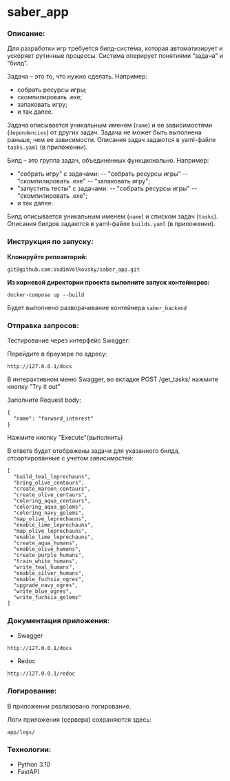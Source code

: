 # saber_app


### Описание:
Для разработки игр требуется билд-система, которая автоматизирует и ускоряет рутинные процессы.
Система оперирует понятиями “задача” и “билд”. 

Задача – это то, что нужно сделать.
Например: 

- собрать ресурсы игры; 
- скомпилировать .exe; 
- запаковать игру;
- и так далее.

Задача описывается уникальным именем (`name`) и ее зависимостями (`dependencies`) от других задач. 
Задача не может быть выполнена раньше, чем ее зависимости. 
Описания задач задаются в yaml-файле `tasks.yaml` (в приложении).

Билд – это группа задач, объединенных функционально. 
Например:
- "собрать игру" с задачами:
-- "собрать ресурсы игры"
-- "скомпилировать .exe"
-- "запаковать игру";
- "запустить тесты" с задачами: 
-- "собрать ресурсы игры"
-- "скомпилировать .exe";
- и так далее.

Билд описывается уникальным именем (`name`) и списком задач (`tasks`).
Описания билдов задаются в yaml-файле `builds.yaml` (в приложении).


### Инструкция по запуску:
**Клонируйте репозиторий:**
```
git@github.com:VadimVolkovsky/saber_app.git
```

**Из корневой директории проекта выполните запуск контейнеров:**
```
docker-compose up --build
```

Будет выполнено разворачивание контейнера `saber_backend`


### Отправка запросов:
Тестирование через интерфейс Swagger:

Перейдите в браузере по адресу:
```
http://127.0.0.1/docs
```

В интерактивном меню Swagger, во вкладке POST /get_tasks/ нажмите кнопку "Try it out"

Заполните Request body:
```
{
  "name": "forward_interest"
}
```

Нажмите кнопку "Execute"(выполнить)

В ответе будет отображены задачи для указанного билда, отсортированные с учетом зависимостей:

```
[
  "build_teal_leprechauns",
  "bring_olive_centaurs",
  "create_maroon_centaurs",
  "create_olive_centaurs",
  "coloring_aqua_centaurs",
  "coloring_aqua_golems",
  "coloring_navy_golems",
  "map_olive_leprechauns",
  "enable_lime_leprechauns",
  "map_olive_leprechauns",
  "enable_lime_leprechauns",
  "create_aqua_humans",
  "enable_olive_humans",
  "create_purple_humans",
  "train_white_humans",
  "write_teal_humans",
  "enable_silver_humans",
  "enable_fuchsia_ogres",
  "upgrade_navy_ogres",
  "write_blue_ogres",
  "write_fuchsia_golems"
]
```

### Документация приложения:
- Swagger
```
http://127.0.0.1/docs
```

- Redoc
```
http://127.0.0.1/redoc
```


### Логирование:
В приложении реализовано логирование.

Логи приложения (сервера) сохраняются здесь:
```
app/logs/
```

### Технологии:
- Python 3.10
- FastAPI
